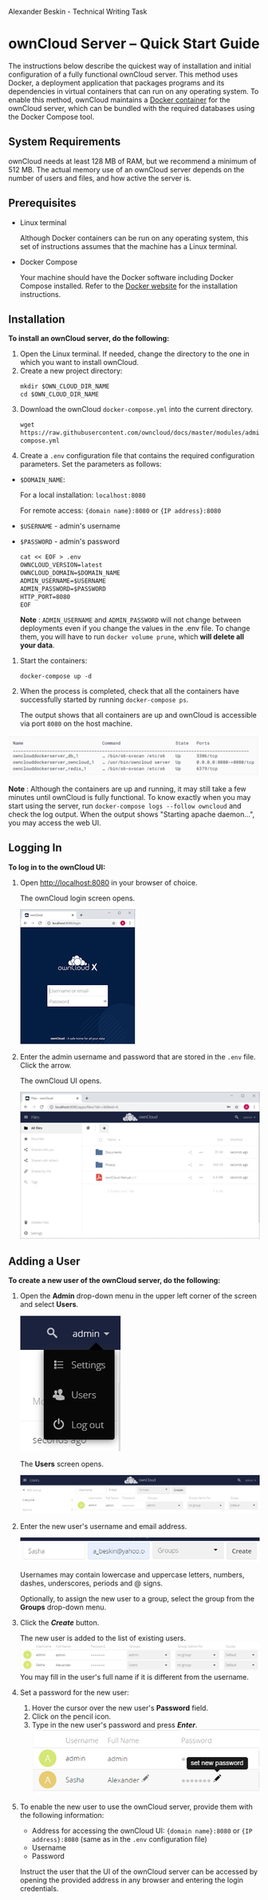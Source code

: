 Alexander Beskin - Technical Writing Task
# ownCloud Server – Quick Start Guide

The instructions below describe the quickest way of installation and initial configuration of a fully functional ownCloud server. This method uses Docker, a deployment application that packages programs and its dependencies in virtual containers that can run on any operating system. To enable this method, ownCloud maintains a [Docker container](https://hub.docker.com/r/owncloud/server/tags) for the ownCloud server, which can be bundled with the required databases using the Docker Compose tool.

## System Requirements

ownCloud needs at least 128 MB of RAM, but we recommend a minimum of 512 MB. The actual memory use of an ownCloud server depends on the number of users and files, and how active the server is.

## Prerequisites

- Linux terminal

    Although Docker containers can be run on any operating system, this set of instructions assumes that the machine has a Linux terminal. 
- Docker Compose

    Your machine should have the Docker software including Docker Compose installed. Refer to the [Docker website](https://docs.docker.com/get-docker/) for the installation instructions.

## Installation

**To install an ownCloud server, do the following:**

1. Open the Linux terminal. If needed, change the directory to the one in which you want to install ownCloud.
2. Create a new project directory:
    ```
    mkdir $OWN_CLOUD_DIR_NAME
    cd $OWN_CLOUD_DIR_NAME
    ```
3. Download the ownCloud `docker-compose.yml` into the current directory.
    ```    
    wget https://raw.githubusercontent.com/owncloud/docs/master/modules/admin_manual/examples/installation/docker/docker-compose.yml
    ```
1. Create a `.env` configuration file that contains the required configuration parameters. Set the parameters as follows:

- `$DOMAIN_NAME`: 

    For a local installation: `localhost:8080`

    For remote access:  `{domain name}:8080` or `{IP address}:8080`

- `$USERNAME` - admin's username

- `$PASSWORD` - admin's password


    ```
    cat << EOF > .env
    OWNCLOUD_VERSION=latest
    OWNCLOUD_DOMAIN=$DOMAIN_NAME
    ADMIN_USERNAME=$USERNAME
    ADMIN_PASSWORD=$PASSWORD
    HTTP_PORT=8080
    EOF
    ```


    **Note** : `ADMIN_USERNAME` and `ADMIN_PASSWORD` will not change between deployments even if you change the values in the .env file. To change them, you will have to run `docker volume prune`, which **will delete all your data**.

1. Start the containers:
    ```
    docker-compose up -d
    ```
1. When the process is completed, check that all the containers have successfully started by running `docker-compose ps`.

    The output shows that all containers are up and ownCloud is accessible via port `8080` on the host machine.

  ![State](State.png)     

**Note** : Although the containers are up and running, it may still take a few minutes until ownCloud is fully functional. To know exactly when you may start using the server, run `docker-compose logs --follow owncloud` and check the log output. When the output shows "Starting apache daemon...", you may access the web UI.

## Logging In

**To log in to the ownCloud UI:**

1. Open [http://localhost:8080](http://localhost:8080/) in your browser of choice.

    The ownCloud login screen opens.

    ![](Login_small.png)

1. Enter the admin username and password that are stored in the `.env` file. Click the arrow.

    The ownCloud UI opens.

    ![](UI.png)

## Adding a User

**To create a new user of the ownCloud server, do the following:**

1. Open the **Admin** drop-down menu in the upper left corner of the screen and select **Users**.   

    ![](Users.png)  

    The **Users** screen opens.

    ![](Users_Screen.png)

2. Enter the new user's username and email address.

    ![](New_User.png)
   
   
    Usernames may contain lowercase and uppercase letters, numbers, dashes, underscores, periods and @ signs.

    Optionally, to assign the new user to a group, select the group from the **Groups** drop-down menu.

3. Click the ***Create*** button.

    The new user is added to the list of existing users.
 ![](List_Users.png)
    You may fill in the user's full name if it is different from the username.

4. Set a password for the new user:

    1. Hover the cursor over the new user's **Password** field.
    2. Click on the pencil icon.
    3. Type in the new user's password and press ***Enter***.
 ![](Password.png)

1. To enable the new user to use the ownCloud server, provide them with the following information:

    - Address for accessing the ownCloud UI: `{domain name}:8080` or `{IP address}:8080` (same as in the `.env` configuration file)
    - Username
    - Password

    Instruct the user that the UI of the ownCloud server can be accessed by opening the provided address in any browser and entering the login credentials.


